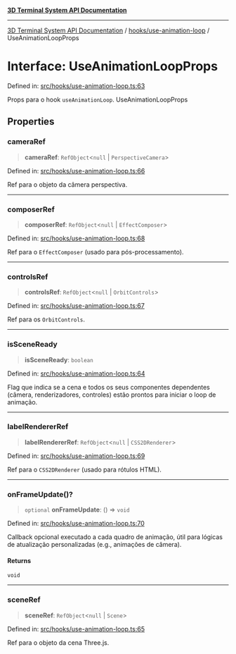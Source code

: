 [**3D Terminal System API Documentation**](../../../README.md)

***

[3D Terminal System API Documentation](../../../README.md) / [hooks/use-animation-loop](../README.md) / UseAnimationLoopProps

# Interface: UseAnimationLoopProps

Defined in: [src/hooks/use-animation-loop.ts:63](https://github.com/Dicommunitas/ThreeJS_Terminal_3D/blob/d3a4c6e46069e0806d20629a3dc62ea6a87d736c/src/hooks/use-animation-loop.ts#L63)

Props para o hook `useAnimationLoop`.
 UseAnimationLoopProps

## Properties

### cameraRef

> **cameraRef**: `RefObject`\<`null` \| `PerspectiveCamera`\>

Defined in: [src/hooks/use-animation-loop.ts:66](https://github.com/Dicommunitas/ThreeJS_Terminal_3D/blob/d3a4c6e46069e0806d20629a3dc62ea6a87d736c/src/hooks/use-animation-loop.ts#L66)

Ref para o objeto da câmera perspectiva.

***

### composerRef

> **composerRef**: `RefObject`\<`null` \| `EffectComposer`\>

Defined in: [src/hooks/use-animation-loop.ts:68](https://github.com/Dicommunitas/ThreeJS_Terminal_3D/blob/d3a4c6e46069e0806d20629a3dc62ea6a87d736c/src/hooks/use-animation-loop.ts#L68)

Ref para o `EffectComposer` (usado para pós-processamento).

***

### controlsRef

> **controlsRef**: `RefObject`\<`null` \| `OrbitControls`\>

Defined in: [src/hooks/use-animation-loop.ts:67](https://github.com/Dicommunitas/ThreeJS_Terminal_3D/blob/d3a4c6e46069e0806d20629a3dc62ea6a87d736c/src/hooks/use-animation-loop.ts#L67)

Ref para os `OrbitControls`.

***

### isSceneReady

> **isSceneReady**: `boolean`

Defined in: [src/hooks/use-animation-loop.ts:64](https://github.com/Dicommunitas/ThreeJS_Terminal_3D/blob/d3a4c6e46069e0806d20629a3dc62ea6a87d736c/src/hooks/use-animation-loop.ts#L64)

Flag que indica se a cena e todos os seus componentes dependentes
                                  (câmera, renderizadores, controles) estão prontos para iniciar o loop de animação.

***

### labelRendererRef

> **labelRendererRef**: `RefObject`\<`null` \| `CSS2DRenderer`\>

Defined in: [src/hooks/use-animation-loop.ts:69](https://github.com/Dicommunitas/ThreeJS_Terminal_3D/blob/d3a4c6e46069e0806d20629a3dc62ea6a87d736c/src/hooks/use-animation-loop.ts#L69)

Ref para o `CSS2DRenderer` (usado para rótulos HTML).

***

### onFrameUpdate()?

> `optional` **onFrameUpdate**: () => `void`

Defined in: [src/hooks/use-animation-loop.ts:70](https://github.com/Dicommunitas/ThreeJS_Terminal_3D/blob/d3a4c6e46069e0806d20629a3dc62ea6a87d736c/src/hooks/use-animation-loop.ts#L70)

Callback opcional executado a cada quadro de animação,
                                         útil para lógicas de atualização personalizadas (e.g., animações de câmera).

#### Returns

`void`

***

### sceneRef

> **sceneRef**: `RefObject`\<`null` \| `Scene`\>

Defined in: [src/hooks/use-animation-loop.ts:65](https://github.com/Dicommunitas/ThreeJS_Terminal_3D/blob/d3a4c6e46069e0806d20629a3dc62ea6a87d736c/src/hooks/use-animation-loop.ts#L65)

Ref para o objeto da cena Three.js.
